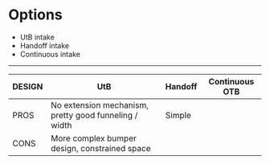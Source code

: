 # Options
- UtB intake 
- Handoff intake
- Continuous intake
---

| DESIGN | UtB | Handoff | Continuous OTB |
| ---- | ---- | ---- | ---- |
| PROS | No extension mechanism, pretty good funneling / width  | Simple |  |
| CONS | More complex bumper design, constrained space |  |  |

